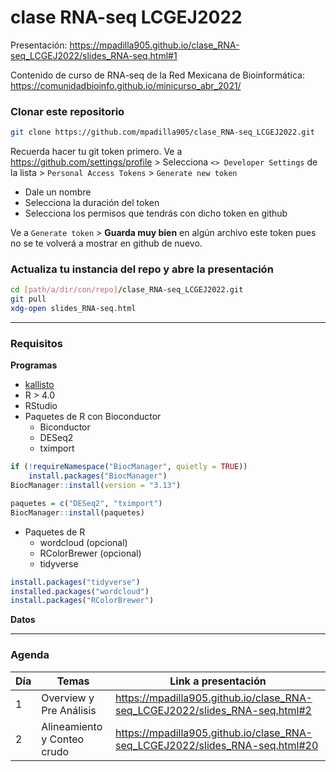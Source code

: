 clase RNA-seq LCGEJ2022
================

Presentación:
<https://mpadilla905.github.io/clase_RNA-seq_LCGEJ2022/slides_RNA-seq.html#1>

Contenido de curso de RNA-seq de la Red Mexicana de Bioinformática:
<https://comunidadbioinfo.github.io/minicurso_abr_2021/>

### Clonar este repositorio

``` bash
git clone https://github.com/mpadilla905/clase_RNA-seq_LCGEJ2022.git
```

Recuerda hacer tu git token primero. Ve a
<https://github.com/settings/profile> &gt; Selecciona
`<> Developer Settings` de la lista &gt; `Personal Access Tokens` &gt;
`Generate new token`

-   Dale un nombre
-   Selecciona la duración del token
-   Selecciona los permisos que tendrás con dicho token en github

Ve a `Generate token` &gt; **Guarda muy bien** en algún archivo este
token pues no se te volverá a mostrar en github de nuevo.

### Actualiza tu instancia del repo y abre la presentación

``` bash
cd [path/a/dir/con/repo]/clase_RNA-seq_LCGEJ2022.git
git pull
xdg-open slides_RNA-seq.html
```

------------------------------------------------------------------------

### Requisitos

**Programas**

-   [kallisto](https://pachterlab.github.io/kallisto/)
-   R &gt; 4.0
-   RStudio
-   Paquetes de R con Bioconductor
    -   Biconductor
    -   DESeq2
    -   tximport

``` r
if (!requireNamespace("BiocManager", quietly = TRUE))
    install.packages("BiocManager")
BiocManager::install(version = "3.13")

paquetes = c("DESeq2", "tximport")
BiocManager::install(paquetes)
```

-   Paquetes de R
    -   wordcloud (opcional)
    -   RColorBrewer (opcional)
    -   tidyverse

``` r
install.packages("tidyverse")
installed.packages("wordcloud")
install.packages("RColorBrewer")
```

**Datos**

  

------------------------------------------------------------------------

  

### Agenda

| Día | Temas                       | Link a presentación                                                            |
|-----|-----------------------------|--------------------------------------------------------------------------------|
| 1   | Overview y Pre Análisis     | <https://mpadilla905.github.io/clase_RNA-seq_LCGEJ2022/slides_RNA-seq.html#2>  |
| 2   | Alineamiento y Conteo crudo | <https://mpadilla905.github.io/clase_RNA-seq_LCGEJ2022/slides_RNA-seq.html#20> |
